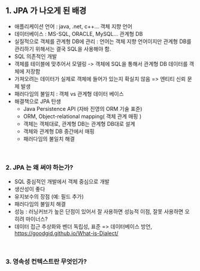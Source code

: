## 1. JPA 가 나오게 된 배경
- 애플리케이션 언어 : java, .net, c++... 객체 지향 언어
- 데이터베이스 : MS-SQL, ORACLE, MySQL... 관계형 DB
- 실질적으로 객체를 관계형 DB에 관리 : 언어는 객체 지향 언어이지만 관계형 DB를 관리하기 위해서는 결국 SQL을 사용해야 함.
- SQL 의존적인 개발
- 객체를 테이블에 맞추어서 모델링 -> 객체에 SQL을 통해서 관계형 DB 데이터를 객체에 저장함
- 가져오려는 데이터가 실제로 객체에 들어가 있는지 확실치 않음 => 엔티티 신뢰 문제 발생
- 패러다임의 불일치 : 객체 vs 관계형 데이터 베이스
- 해결책으로 JPA 탄생
  * Java Persistence API (자바 진영의 ORM 기술 표준)
  * ORM, Object-relational mapping( 객체 관계 매핑 )
  * 객체는 객체대로, 관계형 DB는 관계형 DB대로 설계
  * 객체와 관계형 DB 중간에서 매핑
  * 패러다임의 불일치 해결
<br>

### 2. JPA 는 왜 써야 하는가?
- SQL 중심적인 개발에서 객체 중심으로 개발
- 생산성이 좋다
- 유지보수의 장점 (예: 필드 추가)
- 패러다임의 불일치 해결  
- 성능 : 러닝커브가 높은 단점이 있어서 잘 사용하면 성능적 이점, 잘못 사용하면 오히려 마이너스?
- 데이터 접근 추상화와 벤더 독립성, 표준 => 데이터베이스 방언,  https://goodgid.github.io/What-is-Dialect/ 
<br>

### 3. 영속성 컨텍스트란 무엇인가?


